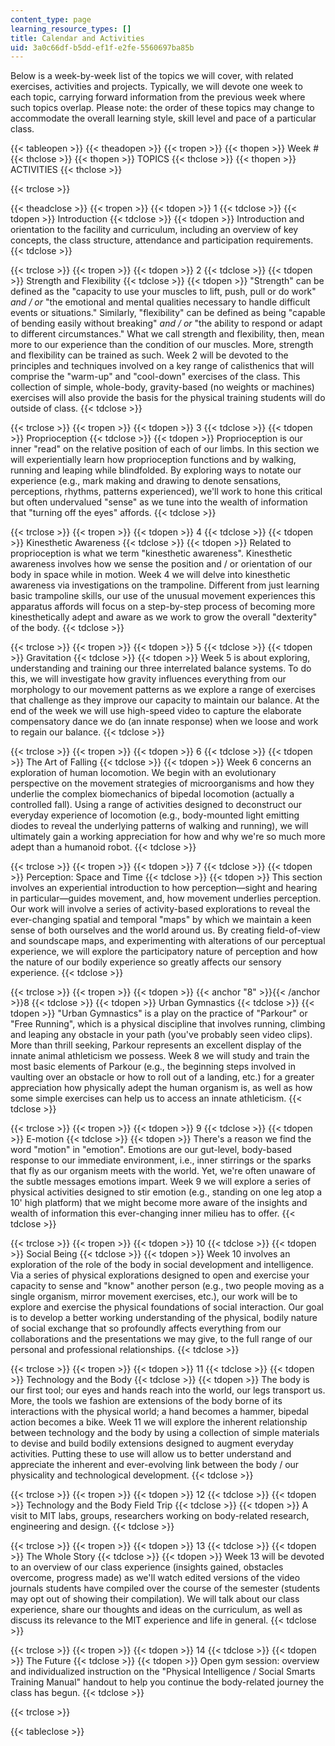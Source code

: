 ```yaml
---
content_type: page
learning_resource_types: []
title: Calendar and Activities
uid: 3a0c66df-b5dd-ef1f-e2fe-5560697ba85b
---
```


Below is a week-by-week list of the topics we will cover, with related exercises, activities and projects. Typically, we will devote one week to each topic, carrying forward information from the previous week where such topics overlap. Please note: the order of these topics may change to accommodate the overall learning style, skill level and pace of a particular class.

{{< tableopen >}}
{{< theadopen >}}
{{< tropen >}}
{{< thopen >}}
Week #
{{< thclose >}}
{{< thopen >}}
TOPICS
{{< thclose >}}
{{< thopen >}}
ACTIVITIES
{{< thclose >}}

{{< trclose >}}

{{< theadclose >}}
{{< tropen >}}
{{< tdopen >}}
1
{{< tdclose >}}
{{< tdopen >}}
Introduction
{{< tdclose >}}
{{< tdopen >}}
Introduction and orientation to the facility and curriculum, including an overview of key concepts, the class structure, attendance and participation requirements.
{{< tdclose >}}

{{< trclose >}}
{{< tropen >}}
{{< tdopen >}}
2
{{< tdclose >}}
{{< tdopen >}}
Strength and Flexibility
{{< tdclose >}}
{{< tdopen >}}
"Strength" can be defined as the "capacity to use your muscles to lift, push, pull or do work" _and / or_ "the emotional and mental qualities necessary to handle difficult events or situations." Similarly, "flexibility" can be defined as being "capable of bending easily without breaking" _and / or_ "the ability to respond or adapt to different circumstances." What we call strength and flexibility, then, mean more to our experience than the condition of our muscles. More, strength and flexibility can be trained as such. Week 2 will be devoted to the principles and techniques involved on a key range of calisthenics that will comprise the "warm-up" and "cool-down" exercises of the class. This collection of simple, whole-body, gravity-based (no weights or machines) exercises will also provide the basis for the physical training students will do outside of class.
{{< tdclose >}}

{{< trclose >}}
{{< tropen >}}
{{< tdopen >}}
3
{{< tdclose >}}
{{< tdopen >}}
Proprioception
{{< tdclose >}}
{{< tdopen >}}
Proprioception is our inner "read" on the relative position of each of our limbs. In this section we will experientially learn how proprioception functions and by walking, running and leaping while blindfolded. By exploring ways to notate our experience (e.g., mark making and drawing to denote sensations, perceptions, rhythms, patterns experienced), we'll work to hone this critical but often undervalued "sense" as we tune into the wealth of information that "turning off the eyes" affords.
{{< tdclose >}}

{{< trclose >}}
{{< tropen >}}
{{< tdopen >}}
4
{{< tdclose >}}
{{< tdopen >}}
Kinesthetic Awareness
{{< tdclose >}}
{{< tdopen >}}
Related to proprioception is what we term "kinesthetic awareness". Kinesthetic awareness involves how we sense the position and / or orientation of our body in space while in motion. Week 4 we will delve into kinesthetic awareness via investigations on the trampoline. Different from just learning basic trampoline skills, our use of the unusual movement experiences this apparatus affords will focus on a step-by-step process of becoming more kinesthetically adept and aware as we work to grow the overall "dexterity" of the body.
{{< tdclose >}}

{{< trclose >}}
{{< tropen >}}
{{< tdopen >}}
5
{{< tdclose >}}
{{< tdopen >}}
Gravitation
{{< tdclose >}}
{{< tdopen >}}
Week 5 is about exploring, understanding and training our three interrelated balance systems. To do this, we will investigate how gravity influences everything from our morphology to our movement patterns as we explore a range of exercises that challenge as they improve our capacity to maintain our balance. At the end of the week we will use high-speed video to capture the elaborate compensatory dance we do (an innate response) when we loose and work to regain our balance.
{{< tdclose >}}

{{< trclose >}}
{{< tropen >}}
{{< tdopen >}}
6
{{< tdclose >}}
{{< tdopen >}}
The Art of Falling
{{< tdclose >}}
{{< tdopen >}}
Week 6 concerns an exploration of human locomotion. We begin with an evolutionary perspective on the movement strategies of microorganisms and how they underlie the complex biomechanics of bipedal locomotion (actually a controlled fall). Using a range of activities designed to deconstruct our everyday experience of locomotion (e.g., body-mounted light emitting diodes to reveal the underlying patterns of walking and running), we will ultimately gain a working appreciation for how and why we're so much more adept than a humanoid robot.
{{< tdclose >}}

{{< trclose >}}
{{< tropen >}}
{{< tdopen >}}
7
{{< tdclose >}}
{{< tdopen >}}
Perception: Space and Time
{{< tdclose >}}
{{< tdopen >}}
This section involves an experiential introduction to how perception—sight and hearing in particular—guides movement, and, how movement underlies perception. Our work will involve a series of activity-based explorations to reveal the ever-changing spatial and temporal "maps" by which we maintain a keen sense of both ourselves and the world around us. By creating field-of-view and soundscape maps, and experimenting with alterations of our perceptual experience, we will explore the participatory nature of perception and how the nature of our bodily experience so greatly affects our sensory experience.
{{< tdclose >}}

{{< trclose >}}
{{< tropen >}}
{{< tdopen >}}
{{< anchor "8" >}}{{< /anchor >}}8
{{< tdclose >}}
{{< tdopen >}}
Urban Gymnastics
{{< tdclose >}}
{{< tdopen >}}
"Urban Gymnastics" is a play on the practice of "Parkour" or "Free Running", which is a physical discipline that involves running, climbing and leaping any obstacle in your path (you've probably seen video clips). More than thrill seeking, Parkour represents an excellent display of the innate animal athleticism we possess. Week 8 we will study and train the most basic elements of Parkour (e.g., the beginning steps involved in vaulting over an obstacle or how to roll out of a landing, etc.) for a greater appreciation how physically adept the human organism is, as well as how some simple exercises can help us to access an innate athleticism.
{{< tdclose >}}

{{< trclose >}}
{{< tropen >}}
{{< tdopen >}}
9
{{< tdclose >}}
{{< tdopen >}}
E-motion
{{< tdclose >}}
{{< tdopen >}}
There's a reason we find the word "motion" in "emotion". Emotions are our gut-level, body-based response to our immediate environment, i.e., inner stirrings or the sparks that fly as our organism meets with the world. Yet, we're often unaware of the subtle messages emotions impart. Week 9 we will explore a series of physical activities designed to stir emotion (e.g., standing on one leg atop a 10' high platform) that we might become more aware of the insights and wealth of information this ever-changing inner milieu has to offer.
{{< tdclose >}}

{{< trclose >}}
{{< tropen >}}
{{< tdopen >}}
10
{{< tdclose >}}
{{< tdopen >}}
Social Being
{{< tdclose >}}
{{< tdopen >}}
Week 10 involves an exploration of the role of the body in social development and intelligence. Via a series of physical explorations designed to open and exercise your capacity to sense and "know" another person (e.g., two people moving as a single organism, mirror movement exercises, etc.), our work will be to explore and exercise the physical foundations of social interaction. Our goal is to develop a better working understanding of the physical, bodily nature of social exchange that so profoundly affects everything from our collaborations and the presentations we may give, to the full range of our personal and professional relationships.
{{< tdclose >}}

{{< trclose >}}
{{< tropen >}}
{{< tdopen >}}
11
{{< tdclose >}}
{{< tdopen >}}
Technology and the Body
{{< tdclose >}}
{{< tdopen >}}
The body is our first tool; our eyes and hands reach into the world, our legs transport us. More, the tools we fashion are extensions of the body borne of its interactions with the physical world; a hand becomes a hammer, bipedal action becomes a bike. Week 11 we will explore the inherent relationship between technology and the body by using a collection of simple materials to devise and build bodily extensions designed to augment everyday activities. Putting these to use will allow us to better understand and appreciate the inherent and ever-evolving link between the body / our physicality and technological development.
{{< tdclose >}}

{{< trclose >}}
{{< tropen >}}
{{< tdopen >}}
12
{{< tdclose >}}
{{< tdopen >}}
Technology and the Body Field Trip
{{< tdclose >}}
{{< tdopen >}}
A visit to MIT labs, groups, researchers working on body-related research, engineering and design.
{{< tdclose >}}

{{< trclose >}}
{{< tropen >}}
{{< tdopen >}}
13
{{< tdclose >}}
{{< tdopen >}}
The Whole Story
{{< tdclose >}}
{{< tdopen >}}
Week 13 will be devoted to an overview of our class experience (insights gained, obstacles overcome, progress made) as we'll watch edited versions of the video journals students have compiled over the course of the semester (students may opt out of showing their compilation). We will talk about our class experience, share our thoughts and ideas on the curriculum, as well as discuss its relevance to the MIT experience and life in general.
{{< tdclose >}}

{{< trclose >}}
{{< tropen >}}
{{< tdopen >}}
14
{{< tdclose >}}
{{< tdopen >}}
The Future
{{< tdclose >}}
{{< tdopen >}}
Open gym session: overview and individualized instruction on the "Physical Intelligence / Social Smarts Training Manual" handout to help you continue the body-related journey the class has begun.
{{< tdclose >}}

{{< trclose >}}

{{< tableclose >}}